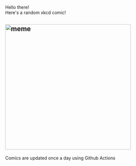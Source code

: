 Hello there! <br>Here's a random xkcd comic!<br>
## <img src="https://imgs.xkcd.com/comics/drone_training.png" alt="meme" width="400"/><br>
Comics are updated once a day using Github Actions